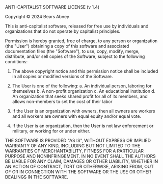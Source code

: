 ANTI-CAPITALIST SOFTWARE LICENSE (v 1.4)

Copyright © 2024 Bears Abney

This is anti-capitalist software, released for free use by individuals and organizations that do not operate by
capitalist principles.

Permission is hereby granted, free of charge, to any person or organization (the "User") obtaining a copy of this
software and associated documentation files (the "Software"), to use, copy, modify, merge, distribute, and/or sell
copies of the Software, subject to the following conditions:

1. The above copyright notice and this permission notice shall be included in all copies or modified versions of the
   Software.

2. The User is one of the following:
   a. An individual person, laboring for themselves
   b. A non-profit organization
   c. An educational institution
   d. An organization that seeks shared profit for all of its members, and allows non-members to set the cost of their
   labor

3. If the User is an organization with owners, then all owners are workers and all workers are owners with equal equity
   and/or equal vote.

4. If the User is an organization, then the User is not law enforcement or military, or working for or under either.

THE SOFTWARE IS PROVIDED "AS IS", WITHOUT EXPRESS OR IMPLIED WARRANTY OF ANY KIND, INCLUDING BUT NOT LIMITED TO THE
WARRANTIES OF MERCHANTABILITY, FITNESS FOR A PARTICULAR PURPOSE AND NONINFRINGEMENT. IN NO EVENT SHALL THE AUTHORS BE
LIABLE FOR ANY CLAIM, DAMAGES OR OTHER LIABILITY, WHETHER IN AN ACTION OF CONTRACT, TORT OR OTHERWISE, ARISING FROM, OUT
OF OR IN CONNECTION WITH THE SOFTWARE OR THE USE OR OTHER DEALINGS IN THE SOFTWARE.
